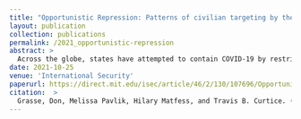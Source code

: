 ```yaml
---
title: "Opportunistic Repression: Patterns of civilian targeting by the state in response to COVID-19"
layout: publication
collection: publications
permalink: /2021_opportunistic-repression
abstract: > 
  Across the globe, states have attempted to contain COVID-19 by restricting movement, closing schools and businesses, and banning large gatherings. Such measures have expanded the degree of sanctioned state intervention into civilians' lives. But existing theories of preventive and responsive repression cannot explain why some countries experienced surges in repression after states in Africa initiated COVID-19-related lockdowns. While responsive repression occurs when states quell protests or riots, "opportunistic repression" arises when states use crises to suppress the political opposition. An examination of the relationship between COVID-19 shutdown policies and state violence against civilians in Africa tests this theory of opportunistic repression. Findings reveal a large and statistically significant relationship between shutdowns and repression, which holds after conditioning for the spread and lethality of the disease within-country and over time. A subnational case study of repression in Uganda provides evidence that the increase in repression appears to be concentrated in opposition areas that showed less support for Yoweri Museveni in the 2016 elections. Opportunistic repression provides a better explanation than theories of preventive or responsive repression for why Uganda experienced a surge in repression in 2020 and in what areas. The results have implications for theories of repression, authoritarian survival, the politics of emergency, and security.
date: 2021-10-25
venue: 'International Security'
paperurl: https://direct.mit.edu/isec/article/46/2/130/107696/Opportunistic-Repression-Civilian-Targeting-by-the
citation:  > 
  Grasse, Don, Melissa Pavlik, Hilary Matfess, and Travis B. Curtice. (2021)."Opportunistic Repression: Patterns of civilian targeting by the state in response to COVID-19." <i>International Security</i>. 46(2): 130-165. DOI: https://doi.org/10.1162/isec_a_00419
---
```

